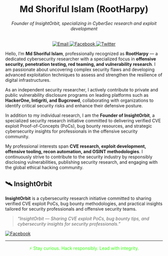 <h1 align="center">Md Shoriful Islam (RootHarpy)</h1>
<h6 align="center">Founder of InsightOrbit, specializing in CyberSec research and exploit development</h6>
  <p align="center">
  <a href="mailto:rootharpy@gmail.com">
    <img src="https://img.shields.io/badge/Contact-39FF14?style=flat&logo=gmail&logoColor=white" alt="Email">
  </a>
  <a href="https://www.facebook.com/RootHarpy/">
  <img src="https://img.shields.io/badge/Facebook-1877F2?style=flat&logo=facebook&logoColor=white" alt="Facebook">
</a>
  <a href="https://twitter.com/RootHarpy">
    <img src="https://img.shields.io/badge/Twitter-1DA1F2?style=flat&logo=twitter&logoColor=white" alt="Twitter">
  </a>
</p>



Hello, I’m **Md Shoriful Islam**, professionally recognized as **RootHarpy** — a dedicated cybersecurity researcher with a specialized focus in **offensive security, penetration testing, red teaming, and vulnerability research**. I am passionate about uncovering complex security flaws and developing advanced exploitation techniques to assess and strengthen the resilience of digital infrastructures.

As an independent security researcher, I actively contribute to private and public vulnerability disclosure programs on leading platforms such as **HackerOne, Intigriti, and Bugcrowd**, collaborating with organizations to identify critical security risks and enhance their defensive posture.

In addition to my individual research, I am the **Founder of InsightOrbit**, a specialized security research initiative committed to delivering verified CVE exploit Proof-of-Concepts (PoCs), bug bounty resources, and strategic cybersecurity insights for professionals in the offensive security community.

My professional interests span **CVE research, exploit development, offensive tooling, recon automation, and OSINT methodologies**. I continuously strive to contribute to the security industry by responsibly disclosing vulnerabilities, publishing security research, and engaging with the global ethical hacking community.



## 🛰️ InsightOrbit

**InsightOrbit** is a cybersecurity research initiative committed to sharing verified CVE exploit PoCs, bug bounty methodologies, and practical insights tailored for security professionals and offensive security teams.

> _“InsightOrbit — Sharing CVE exploit PoCs, bug bounty tips, and cybersecurity insights for security professionals.”_

<p>
<a href="https://www.facebook.com/profile.php?id=100079752794349">
  <img src="https://img.shields.io/badge/Facebook-InsightOrbit-1877F2?style=flat&logo=facebook&logoColor=white" alt="Facebook">
</a>
</p>

---
<p align="center" style="color:#39FF14;">⚡ Stay curious. Hack responsibly. Lead with integrity.</p>
